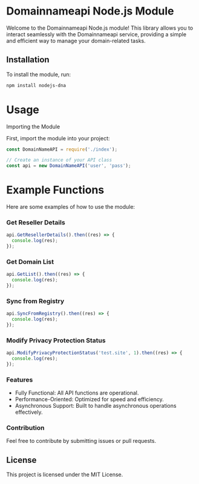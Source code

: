 # Domainnameapi Node.js Module

Welcome to the Domainnameapi Node.js module! This library allows you to interact seamlessly with the Domainnameapi service, providing a simple and efficient way to manage your domain-related tasks.

## Installation

To install the module, run:

```bash
npm install nodejs-dna
```

# Usage
Importing the Module

First, import the module into your project:

```javascript
const DomainNameAPI = require('./index');

// Create an instance of your API class
const api = new DomainNameAPI('user', 'pass');
```

# Example Functions
Here are some examples of how to use the module:

### Get Reseller Details
    
```javascript
api.GetResellerDetails().then((res) => {
  console.log(res);
});
```

### Get Domain List
    
```javascript
api.GetList().then((res) => {
  console.log(res);
});
```

### Sync from Registry
        
```javascript
api.SyncFromRegistry().then((res) => {
  console.log(res);
});
```


### Modify Privacy Protection Status
        
```javascript
api.ModifyPrivacyProtectionStatus('test.site', 1).then((res) => {
  console.log(res);
});
```

### Features
* Fully Functional: All API functions are operational.
* Performance-Oriented: Optimized for speed and efficiency.
* Asynchronous Support: Built to handle asynchronous operations effectively.

### Contribution
Feel free to contribute by submitting issues or pull requests.

## License
This project is licensed under the MIT License.

